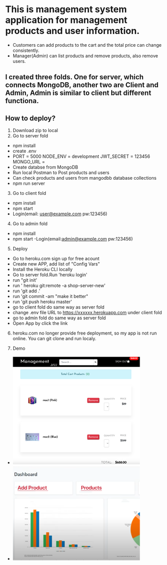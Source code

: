 # This is management system application for management products and user information.

- Customers can add products to the cart and the total price can change consistently.
- Manager(Admin) can list products and remove products, also remove users.

## I created three folds. One for server, which connects MongoDB, another two are Client and Admin, Admin is similar to client but different functiona.

## How to deploy?

1. Download zip to local
2. Go to server fold

- npm install
- create .env
- PORT = 5000
  NODE_ENV = development
  JWT_SECRET = 123456
  MONGO_URL =
- Create databse from MongoDB
- Run local Postman to Post products and users
- Can check products and users from mangodbb database collections
- npm run server

3. Go to client fold

- npm install
- npm start
- Login(email: user@example.com pw:123456)

4. Go to admin fold

- npm install
- npm start
  -Login(email:admin@example.com pw:123456)

5. Deploy
- Go to heroku.com sign up for free acount
-  Create new APP, add list of "Config Vars"
- Install the Heroku CLI locally
- Go to server fold.Run 'heroku login'
- run "git init'
- run ' heroku git:remote -a shop-server-new'
- run 'git add .'
- run 'git commit -am "make it better"
- run 'git push heroku master'
- go to client fold do same way as server fold
- change .env file URL to https://xxxxxx.herokuapp.com under client fold
- go to admin fold do same way as server fold
- Open App by click the link

6. heroku.com  no longer provide free deployment, so my app is not run online. You can git clone and run localy.

7. Demo
- <img src="./pic/react2022store.png" width="400">
- <img src="./pic/adminpanel.png" width="400">

<!-- - ![plot](./pic/react2022store.png =50x50)
- ![plot](./pic/adminpanel.png =50x50) -->


